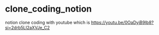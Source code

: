 # clone_coding_notion
notion clone coding with youtube which is https://youtu.be/0OaDyjB9Ib8?si=2drb5LI2aXVJe_C2
